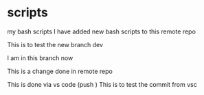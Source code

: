 # scripts
my bash scripts 
I have added new bash scripts to this remote repo

This is to test the new branch dev

I am in this branch now

This is a change done in remote repo

This is done via vs code (push )
This is to test the commit from vsc
